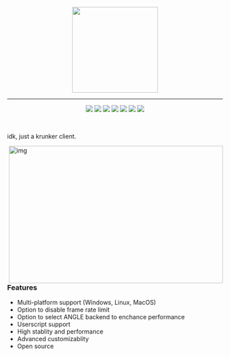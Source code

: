 <p align="center">
  <img width="200" height="200" src="https://i.imgur.com/4304VNm.png">
</p>

---

<p align="center">
  <a href="https://github.com/idkr-client/idkr/releases/latest"><img src="https://img.shields.io/github/release/idkr-client/idkr/all.svg?colorB=97CA00?label=version"></a>
  <a href="https://github.com/idkr-client/idkr/releases"><img src="https://img.shields.io/github/downloads/idkr-client/idkr/total.svg?colorB=97CA00"></a>
  <a href="https://discord.gg/wEZbFFX"><img src="https://img.shields.io/discord/697366856914173994?label=Chat&logoColor=discord"></a>
  <a href="https://github.com/idkr-client/idkr"><img src="https://img.shields.io/github/issues/idkr-client/idkr"></a>
  <a href="https://github.com/idkr-client/idkr/releases/latest/download/idkr-setup-win.exe"><img src="https://img.shields.io/badge/download-windows-brightgreen"></a>
  <a href="https://github.com/idkr-client/idkr/releases/latest/download/idkr-portable-mac.dmg"><img src="https://img.shields.io/badge/download-mac-brightgreen"></a>
  <a href="https://github.com/idkr-client/idkr/releases/latest/download/idkr-portable-linux-x86_64.AppImage"><img src="https://img.shields.io/badge/download-linux-brightgreen"></a>
	
	
</p>

<br>


idk, just a krunker client.



<img src="https://i.imgur.com/0jNkssO.png" alt="img" align="right" width="500px" height="320px"> 

### Features
- Multi-platform support (Windows, Linux, MacOS)
- Option to disable frame rate limit
- Option to select ANGLE backend to enchance performance
- Userscript support
- High stablity and performance
- Advanced customizablity 
- Open source


